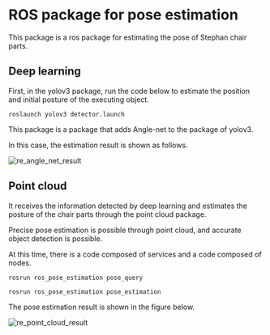 # ROS package for pose estimation

This package is a ros package for estimating the pose of Stephan chair parts.

## Deep learning

First, in the yolov3 package, run the code below to estimate the position and initial posture of the executing object.

```
roslaunch yolov3 detector.launch
```
This package is a package that adds Angle-net to the package of yolov3.

In this case, the estimation result is shown as follows.

![re_angle_net_result](https://user-images.githubusercontent.com/50347012/144415616-844f7696-4a32-4698-8e8e-338bf8c66223.png)



## Point cloud

It receives the information detected by deep learning and estimates the posture of the chair parts through the point cloud package.

Precise pose estimation is possible through point cloud, and accurate object detection is possible.

At this time, there is a code composed of services and a code composed of nodes.

```
rosrun ros_pose_estimation pose_query
```
```
rosrun ros_pose_estimation pose_estimation
```

The pose estimation result is shown in the figure below.

![re_point_cloud_result](https://user-images.githubusercontent.com/50347012/144415636-5036f365-7740-40c3-a98e-26b24d63561c.png)
